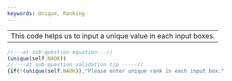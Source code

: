 ```yaml
---
keywords: Unique, Ranking
---
```

|   |
|---|
|This code helps us to input a unique value in each input boxes.|

```javascript
//---at sub-question equation---//
(unique(self.NAOK))
//----at sub-question validation tip -----//
{if(!(unique(self.NAOK)),"Please enter unique rank in each input box.","")}
```